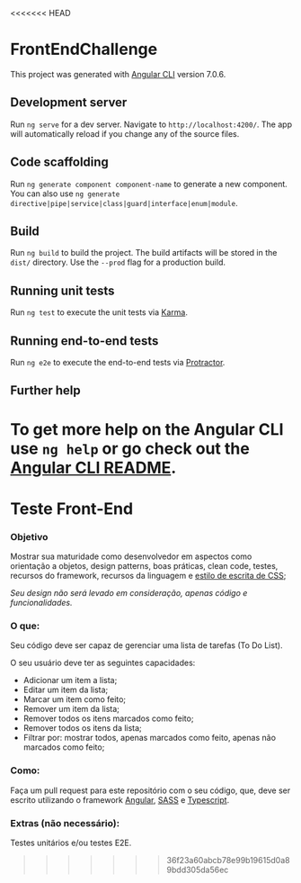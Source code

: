 <<<<<<< HEAD
# FrontEndChallenge

This project was generated with [Angular CLI](https://github.com/angular/angular-cli) version 7.0.6.

## Development server

Run `ng serve` for a dev server. Navigate to `http://localhost:4200/`. The app will automatically reload if you change any of the source files.

## Code scaffolding

Run `ng generate component component-name` to generate a new component. You can also use `ng generate directive|pipe|service|class|guard|interface|enum|module`.

## Build

Run `ng build` to build the project. The build artifacts will be stored in the `dist/` directory. Use the `--prod` flag for a production build.

## Running unit tests

Run `ng test` to execute the unit tests via [Karma](https://karma-runner.github.io).

## Running end-to-end tests

Run `ng e2e` to execute the end-to-end tests via [Protractor](http://www.protractortest.org/).

## Further help

To get more help on the Angular CLI use `ng help` or go check out the [Angular CLI README](https://github.com/angular/angular-cli/blob/master/README.md).
=======
# Teste Front-End

### Objetivo
Mostrar sua maturidade como desenvolvedor em aspectos como orientação a objetos, design patterns, boas práticas, clean code, testes, recursos do framework, recursos da linguagem e [estilo de escrita de CSS](https://tableless.com.br/oocss-smacss-bem-dry-css-afinal-como-escrever-css/);

_Seu design não será levado em consideração, apenas código e funcionalidades._

### O que:
Seu código deve ser capaz de gerenciar uma lista de tarefas (To Do List).

O seu usuário deve ter as seguintes capacidades:
- Adicionar um item a lista;
- Editar um item da lista;
- Marcar um item como feito;
- Remover um item da lista;
- Remover todos os itens marcados como feito;
- Remover todos os itens da lista;
- Filtrar por: mostrar todos, apenas marcados como feito, apenas não marcados como feito;

### Como:
Faça um pull request para este repositório com o seu código, que, deve ser escrito utilizando o framework [Angular](https://angular.io/), [SASS](https://sass-lang.com/) e [Typescript](https://www.typescriptlang.org/).

### Extras (não necessário):
Testes unitários e/ou testes E2E.
>>>>>>> 36f23a60abcb78e99b19615d0a89bdd305da56ec
